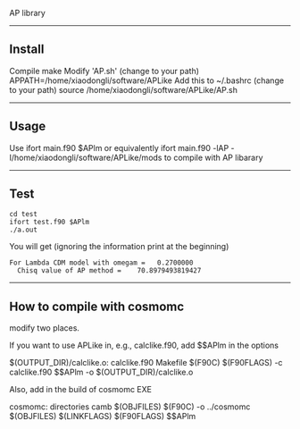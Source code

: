 
AP library

-----------------
Install
-----------------

Compile 
	make
Modify 'AP.sh' (change to your path)
	APPATH=/home/xiaodongli/software/APLike
Add this to ~/.bashrc (change to your path)
	source /home/xiaodongli/software/APLike/AP.sh


-----------------
Usage
-----------------

Use 
	ifort main.f90 $APlm 
or equivalently
	ifort main.f90 -lAP -I/home/xiaodongli/software/APLike/mods
to compile with AP libarary

-----------------
Test
-----------------

	cd test
	ifort test.f90 $APlm
	./a.out

You will get (ignoring the information print at the beginning)

 	For Lambda CDM model with omegam =   0.2700000    
	  Chisq value of AP method =    70.8979493819427
	
-----------------
How to compile with cosmomc
-----------------

modify two places.

If you want to use APLike in, e.g., calclike.f90, add $$APlm in the options

$(OUTPUT_DIR)/calclike.o: calclike.f90 Makefile
        $(F90C) $(F90FLAGS) -c calclike.f90 $$APlm -o $(OUTPUT_DIR)/calclike.o


Also, add in the build of cosmomc EXE

cosmomc: directories camb $(OBJFILES)
        $(F90C) -o ../cosmomc $(OBJFILES) $(LINKFLAGS) $(F90FLAGS)  $$APlm
